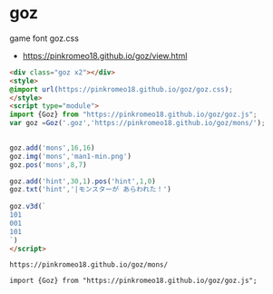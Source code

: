 # goz
game font goz.css 

-  https://pinkromeo18.github.io/goz/view.html

```html
<div class="goz x2"></div>
<style>
@import url(https://pinkromeo18.github.io/goz/goz.css);
</style>
<script type="module">
import {Goz} from "https://pinkromeo18.github.io/goz/goz.js";
var goz =Goz('.goz','https://pinkromeo18.github.io/goz/mons/');
  

goz.add('mons',16,16)
goz.img('mons','man1-min.png')
goz.pos('mons',8,7)

goz.add('hint',30,1).pos('hint',1,0)
goz.txt('hint','|モンスターが あらわれた！')
  
goz.v3d(`
101
001
101
`)
</script>
```

```
https://pinkromeo18.github.io/goz/mons/
```
```
import {Goz} from "https://pinkromeo18.github.io/goz/goz.js";
```
